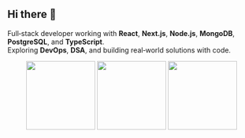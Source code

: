 ## Hi there 👋

Full‑stack developer working with **React**, **Next.js**, **Node.js**, **MongoDB**, **PostgreSQL**, and **TypeScript**.  
Exploring **DevOps**, **DSA**, and building real‑world solutions with code.

<p align="center">
  <img src="https://github-readme-stats.vercel.app/api/top-langs?username=raibikram&layout=compact&langs_count=6&theme=dracula&hide_border=true" height="140"/>
  <img src="https://github-readme-stats.vercel.app/api?username=raibikram&show_icons=true&theme=dracula&hide_border=true" height="140"/>
  <img src="https://streak-stats.demolab.com/?user=raibikram&theme=dracula&hide_border=true" height="140"/>
</p>
